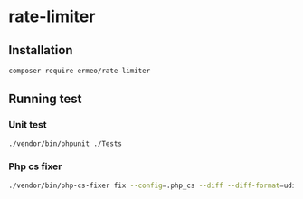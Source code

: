 # rate-limiter
## Installation
```bash
composer require ermeo/rate-limiter
```

## Running test
### Unit test
```bash
./vendor/bin/phpunit ./Tests
```

### Php cs fixer
```bash
./vendor/bin/php-cs-fixer fix --config=.php_cs --diff --diff-format=udiff --dry-run --verbose --rules=@Symfony
```

